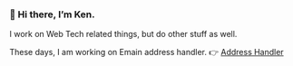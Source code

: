 ### 👋 Hi there, I’m Ken.

I work on Web Tech related things, but do other stuff as well.

These days, I am working on Emain address handler.  👉  [Address Handler](https://github.com/Kentaro-Furukawa/Address-Handler)

